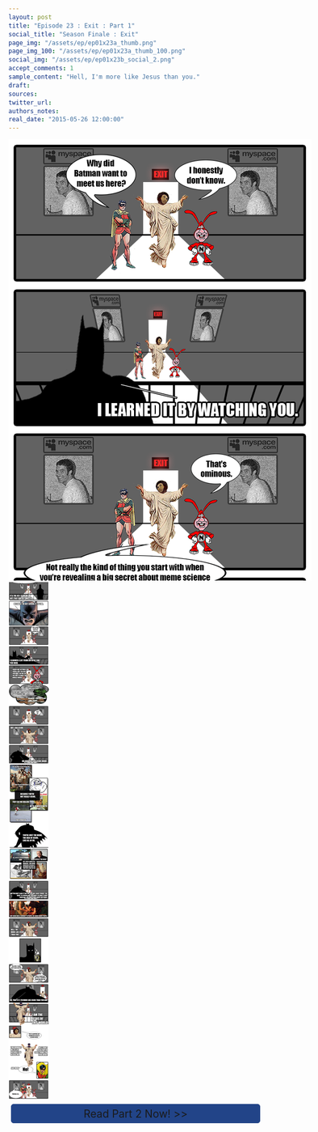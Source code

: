 ```yaml
---
layout: post
title: "Episode 23 : Exit : Part 1"
social_title: "Season Finale : Exit"
page_img: "/assets/ep/ep01x23a_thumb.png"
page_img_100: "/assets/ep/ep01x23a_thumb_100.png"
social_img: "/assets/ep/ep01x23b_social_2.png"
accept_comments: 1
sample_content: "Hell, I'm more like Jesus than you."
draft: 
sources: 
twitter_url: 
authors_notes: 
real_date: "2015-05-26 12:00:00"
---
```



<div style="margin-left: auto; margin-right: auto; width: 600px;">
  <img src="/assets/ep/ep01x23a_01.png" alt="Exit - By Watching You" />
  <img src="/assets/ep/ep01x23a_02.png" alt="Exit - By Watching You" />
</div>

<div style="display: none">
  Script:

  PART 1

  [1. Interior darkened warehouse]
  Robin: Why did Batman want to meet us here?
  Jesus: I honestly don't know.

  [2. Batman's silohette]
  Batman: I learned it by watching you.

  [3. trio view]
  Noid: That's omenous.
  Jesus: Not really the kind of thing you start with when you're revealing a big secret about the science of memes.

  [4. Another Batman silhouette]
  Batman: It's the key to memes. But that doesn't matter.

  [5. Batman head on]
  Batman: Because I'm not giving it to you.

  [6. trio view]
  Jesus: Well, actually you just told us it's "by watching you".

  [7. Batman shadows again]
  Batman: I learned a lot from both of you. You Noid.

  [8. Noid view]
  Batman: You're not actively evil. You're just selfish. You don't go out of your way to make the world worse.

  [9. Monsters flashback]
  Batman: You just don't care enough to stop it.

  [10. Trio view]
  Noid: That's fair.

  [11. Jesus view]
  Batman: But you Jesus.

  [12. Batman silhouette]
  Batman: Or should I say Jesus meme?

  [13. Some Jesus memes]
  Batman: Because you're not the real Jesus. 

  [14. Batman silhouette]
  Batman: You're just the meme. Like all of us, you're the idea of Jesus.

  [15. Jesus memes]
  Batman: But you're completely broken. You have borderline personality disorder. People never agree on you.

  [16. Batman silhouette]
  Batman: And you don't care. You only want power. You want to spread and lord it over everyone. You don't care about anything.

  [17. Jesus washing feet]
  Batman: But Jesus was a servant to people. He cared about people.

  [18. Jesus character view]
  Batman: Hell, I'm more like Jesus than you.

  [19. Batman looking pensive]

  [20. Jesus view]
  Jesus: You wish. I made you! I gave you life. When I found you, you were a mindless meme like the rest of them.

  [21. Batman silhouette over jesus view]
  Batman: No, that's it. I'm more like Jesus than you.

  [22. Batman JESUS!]
  Batman: I AM the new Jesus!

  [23. Jesus view]
  Jesus: You're mad! But that does remind me of me when I was a younger meme.

  [24. Batman Jesus View]
  Batman: You brought me to life because you needed me, but I don't need you. I'm everything you ever were and more!

  [25. Batman view]
  Robin: NO!

  [26. Robin view]
  Robin: Batman, no...


</div>

<div style="text-align: center; font-size: 150%;">
  <a href="{{ page.next.url }}" style="display: block; text-decoration: none; height: 25px; margin: .25em; padding: .25em; border-radius: 5px; border: 1px solid #248; background-color: #248">Read Part 2 Now! >></a>
</div>